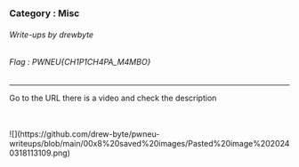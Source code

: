 ### Category : Misc
###### Write-ups by drewbyte
###### Flag : PWNEU{CH1P1CH4PA_M4MBO}
---

Go to the URL there is a video and check the description


<br>
 <br>
![](https://github.com/drew-byte/pwneu-writeups/blob/main/00x8%20saved%20images/Pasted%20image%2020240318113109.png)
 <br>
 <br>
